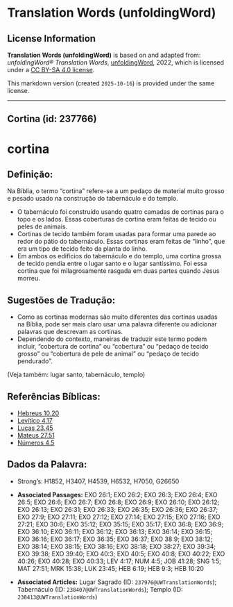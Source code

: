 # Translation Words (unfoldingWord)

## License Information

**Translation Words (unfoldingWord)** is based on and adapted from: _unfoldingWord® Translation Words_, [unfoldingWord](https://unfoldingword.org/utw), 2022, which is licensed under a [CC BY-SA 4.0 license](https://creativecommons.org/licenses/by-sa/4.0/legalcode.en).

This markdown version (created `2025-10-16`) is provided under the same license.



--------------------------------

## Cortina (id: 237766)

cortina
=======

Definição:
----------

Na Bíblia, o termo “cortina” refere\-se a um pedaço de material muito grosso e pesado usado na construção do tabernáculo e do templo.

* O tabernáculo foi construído usando quatro camadas de cortinas para o topo e os lados. Essas coberturas de cortina eram feitas de tecido ou peles de animais.
* Cortinas de tecido também foram usadas para formar uma parede ao redor do pátio do tabernáculo. Essas cortinas eram feitas de “linho”, que era um tipo de tecido feito da planta do linho.
* Em ambos os edifícios do tabernáculo e do templo, uma cortina grossa de tecido pendia entre o lugar santo e o lugar santíssimo. Foi essa cortina que foi milagrosamente rasgada em duas partes quando Jesus morreu.

Sugestões de Tradução:
----------------------

* Como as cortinas modernas são muito diferentes das cortinas usadas na Bíblia, pode ser mais claro usar uma palavra diferente ou adicionar palavras que descrevam as cortinas.
* Dependendo do contexto, maneiras de traduzir este termo podem incluir, “cobertura de cortina” ou “cobertura” ou “pedaço de tecido grosso” ou “cobertura de pele de animal” ou “pedaço de tecido pendurado”.

(Veja também: lugar santo, tabernáculo, templo)

Referências Bíblicas:
---------------------

* [Hebreus 10\.20](https://ref.ly/Heb10:20)
* [Levítico 4\.17](https://ref.ly/Lev4:17)
* [Lucas 23\.45](https://ref.ly/Luke23:45)
* [Mateus 27\.51](https://ref.ly/Matt27:51)
* [Números 4\.5](https://ref.ly/Num4:5)

Dados da Palavra:
-----------------

* Strong’s: H1852, H3407, H4539, H6532, H7050, G26650

* **Associated Passages:** EXO 26:1; EXO 26:2; EXO 26:3; EXO 26:4; EXO 26:5; EXO 26:6; EXO 26:7; EXO 26:8; EXO 26:9; EXO 26:10; EXO 26:12; EXO 26:13; EXO 26:31; EXO 26:33; EXO 26:35; EXO 26:36; EXO 26:37; EXO 27:9; EXO 27:11; EXO 27:12; EXO 27:14; EXO 27:15; EXO 27:16; EXO 27:21; EXO 30:6; EXO 35:12; EXO 35:15; EXO 35:17; EXO 36:8; EXO 36:9; EXO 36:10; EXO 36:11; EXO 36:12; EXO 36:13; EXO 36:14; EXO 36:15; EXO 36:16; EXO 36:17; EXO 36:35; EXO 36:37; EXO 38:9; EXO 38:12; EXO 38:14; EXO 38:15; EXO 38:16; EXO 38:18; EXO 38:27; EXO 39:34; EXO 39:38; EXO 39:40; EXO 40:3; EXO 40:5; EXO 40:8; EXO 40:22; EXO 40:26; EXO 40:28; EXO 40:33; LEV 4:17; NUM 4:5; JOB 41:28; SNG 1:5; MAT 27:51; MRK 15:38; LUK 23:45; HEB 6:19; HEB 9:3; HEB 10:20
* **Associated Articles:** Lugar Sagrado (ID: `237976@UWTranslationWords`); Tabernáculo (ID: `238407@UWTranslationWords`); Templo (ID: `238413@UWTranslationWords`)

